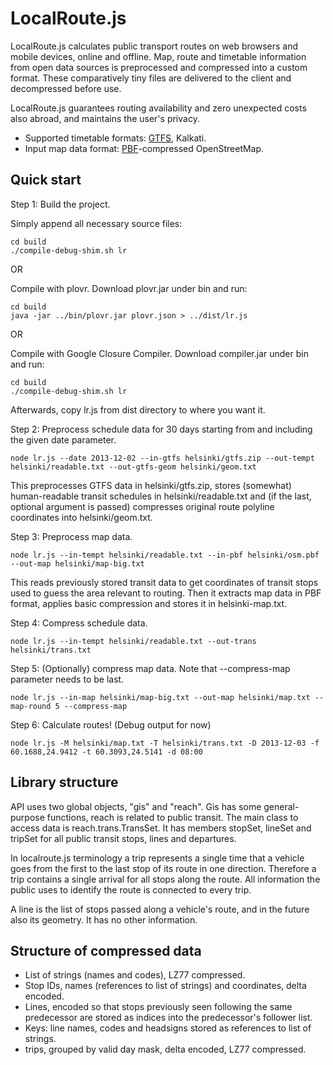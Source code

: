 # LocalRoute.js

LocalRoute.js calculates public transport routes on web browsers and mobile
devices, online and offline. Map, route and timetable information from
open data sources is preprocessed and compressed into a custom format.
These comparatively tiny files are delivered to the client and decompressed
before use.

LocalRoute.js guarantees routing availability and zero unexpected costs also
abroad, and maintains the user's privacy.

- Supported timetable formats: [GTFS](https://developers.google.com/transit/gtfs/), Kalkati.
- Input map data format: [PBF](https://developers.google.com/protocol-buffers/)-compressed OpenStreetMap.

## Quick start

Step 1: Build the project.

Simply append all necessary source files:
```
cd build
./compile-debug-shim.sh lr
```

OR

Compile with plovr. Download plovr.jar under bin and run:
```
cd build
java -jar ../bin/plovr.jar plovr.json > ../dist/lr.js
```

OR

Compile with Google Closure Compiler. Download compiler.jar under bin and run:
```
cd build
./compile-debug-shim.sh lr
```

Afterwards, copy lr.js from dist directory to where you want it.

Step 2: Preprocess schedule data for 30 days starting from and including the given date parameter.

```
node lr.js --date 2013-12-02 --in-gtfs helsinki/gtfs.zip --out-tempt helsinki/readable.txt --out-gtfs-geom helsinki/geom.txt
```

This preprocesses GTFS data in helsinki/gtfs.zip, stores (somewhat) human-readable transit schedules in helsinki/readable.txt and
(if the last, optional argument is passed) compresses original route polyline coordinates into helsinki/geom.txt.

Step 3: Preprocess map data.

```
node lr.js --in-tempt helsinki/readable.txt --in-pbf helsinki/osm.pbf --out-map helsinki/map-big.txt
```

This reads previously stored transit data to get coordinates of transit stops used to guess the area relevant to routing.
Then it extracts map data in PBF format, applies basic compression and stores it in helsinki-map.txt.

Step 4: Compress schedule data.

```
node lr.js --in-tempt helsinki/readable.txt --out-trans helsinki/trans.txt
```

Step 5: (Optionally) compress map data. Note that --compress-map parameter needs to be last.

```
node lr.js --in-map helsinki/map-big.txt --out-map helsinki/map.txt --map-round 5 --compress-map
```

Step 6: Calculate routes! (Debug output for now)

```
node lr.js -M helsinki/map.txt -T helsinki/trans.txt -D 2013-12-03 -f 60.1688,24.9412 -t 60.3093,24.5141 -d 08:00
```

## Library structure

API uses two global objects, "gis" and "reach". Gis has some general-purpose
functions, reach is related to public transit. The main class to access data
is reach.trans.TransSet. It has members stopSet, lineSet and tripSet for all
public transit stops, lines and departures.

In localroute.js terminology a trip represents a single time that a vehicle goes
from the first to the last stop of its route in one direction. Therefore a
trip contains a single arrival for all stops along the route. All information
the public uses to identify the route is connected to every trip.

A line is the list of stops passed along a vehicle's route, and in the future
also its geometry. It has no other information.

## Structure of compressed data

* List of strings (names and codes), LZ77 compressed.
* Stop IDs, names (references to list of strings) and coordinates, delta encoded.
* Lines, encoded so that stops previously seen following the same predecessor are stored as indices into the predecessor's follower list.
* Keys: line names, codes and headsigns stored as references to list of strings.
* trips, grouped by valid day mask, delta encoded, LZ77 compressed.
